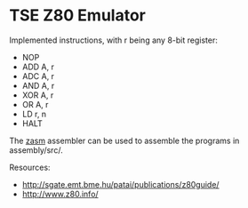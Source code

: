 # TSE Z80 Emulator

Implemented instructions, with r being any 8-bit register:
- NOP
- ADD A, r
- ADC A, r
- AND A, r
- XOR A, r
- OR A, r
- LD r, n
- HALT

The [zasm](https://k1.spdns.de/Develop/Projects/zasm/Distributions/) assembler can be used to assemble the programs in assembly/src/.

Resources:
- http://sgate.emt.bme.hu/patai/publications/z80guide/
- http://www.z80.info/
